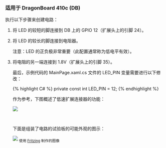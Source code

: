 <h3>适用于 DragonBoard 410c (DB)</h3>

<p>执行以下步骤来创建电路： </p>

<ol class="setup-content-list">
  <li>将 LED 的较短的脚连接到 DB 上的 GPIO 12（扩展头上的引脚 24）。</li>
  <li>
    <p>将 LED 的较长的脚连接到电阻器。</p>
    <p>注意：LED 的正负极非常重要（此配置通常称为低电平有效）。</p>
  </li>
  <li>将电阻的另一端连接到 1.8V（扩展头上的引脚 35）。</li>
  
  <p>最后，示例代码的 MainPage.xaml.cs 文件的 LED_PIN 变量需要进行以下修改：</p>
  {% highlight C# %}
  private const int LED_PIN = 12;
  {% endhighlight %}
  <p>作为参考，下图概述了低速扩展连接器的功能：</p>
  <p><img src="{{site.baseurl}}/Resources/images/PinMappings/DB_Pinout.png" /></p>
  <br />
  <p>下面是组装了电路的试验板的可能外观的图示：</p>
  <p><img src="{{site.baseurl}}/Resources/images/Blinky/breadboard_assembled_db_kit.png">
  <sub>使用 <a href="http://fritzing.org/">Fritzing</a> 制作的图像</sub></p>
</ol>